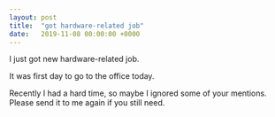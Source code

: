 ```yaml
---
layout: post
title:  "got hardware-related job"
date:   2019-11-08 00:00:00 +0000
---
```


I just got new hardware-related job.

It was first day to go to the office today.

Recently I had a hard time, so maybe I ignored some of your mentions.
Please send it to me again if you still need.